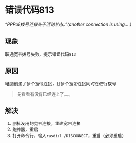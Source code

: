 # 错误代码813
*“PPPoE拨号连接处于活动状态。”(another connection is using....)*
## 现象

联通宽带拨号失败，提示错误代码`813`

## 原因
电脑创建了多个宽带连接，且多个宽带连接同时在进行拨号
> 先看看有没有已经连上了。。。

## 解决

1. 删掉没用的宽带连接，重建宽带连接
2. 跑神器，重启
3. 打开命令行，输入`rasdial /DISCONNECT`，重启（必须重启）
